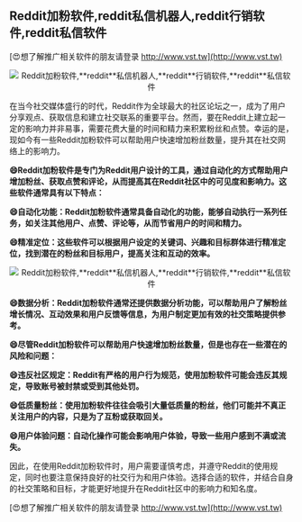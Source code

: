 ## **Reddit加粉软件,**reddit**私信机器人,**reddit**行销软件,**reddit**私信软件**

[😍想了解推广相关软件的朋友请登录 http://www.vst.tw](http://www.vst.tw)

 <center><img src="https://vst.tw/MP4/tuiguang/png/3.png" alt="Reddit加粉软件,**reddit**私信机器人,**reddit**行销软件,**reddit**私信软件"></center>

在当今社交媒体盛行的时代，Reddit作为全球最大的社区论坛之一，成为了用户分享观点、获取信息和建立社交联系的重要平台。然而，要在Reddit上建立起一定的影响力并非易事，需要花费大量的时间和精力来积累粉丝和点赞。幸运的是，现如今有一些Reddit加粉软件可以帮助用户快速增加粉丝数量，提升其在社交网络上的影响力。

**😄Reddit加粉软件是专门为Reddit用户设计的工具，通过自动化的方式帮助用户增加粉丝、获取点赞和评论，从而提高其在Reddit社区中的可见度和影响力。这些软件通常具有以下特点：**

**😄自动化功能：Reddit加粉软件通常具备自动化的功能，能够自动执行一系列任务，如关注其他用户、点赞、评论等，从而节省用户的时间和精力。**

**😄精准定位：这些软件可以根据用户设定的关键词、兴趣和目标群体进行精准定位，找到潜在的粉丝和目标用户，提高关注和互动的效率。**

 <center><img src="https://vst.tw/MP4/tuiguang/png/5.png" alt="Reddit加粉软件,**reddit**私信机器人,**reddit**行销软件,**reddit**私信软件"></center>

**😄数据分析：Reddit加粉软件通常还提供数据分析功能，可以帮助用户了解粉丝增长情况、互动效果和用户反馈等信息，为用户制定更加有效的社交策略提供参考。**

**😄尽管Reddit加粉软件可以帮助用户快速增加粉丝数量，但是也存在一些潜在的风险和问题：**

**😄违反社区规定：Reddit有严格的用户行为规范，使用加粉软件可能会违反其规定，导致账号被封禁或受到其他处罚。**

**😄低质量粉丝：使用加粉软件往往会吸引大量低质量的粉丝，他们可能并不真正关注用户的内容，只是为了互粉或获取回关。**

**😄用户体验问题：自动化操作可能会影响用户体验，导致一些用户感到不满或流失。**

因此，在使用Reddit加粉软件时，用户需要谨慎考虑，并遵守Reddit的使用规定，同时也要注意保持良好的社交行为和用户体验。选择合适的软件，并结合自身的社交策略和目标，才能更好地提升在Reddit社区中的影响力和知名度。

[😍想了解推广相关软件的朋友请登录 http://www.vst.tw](http://www.vst.tw)



